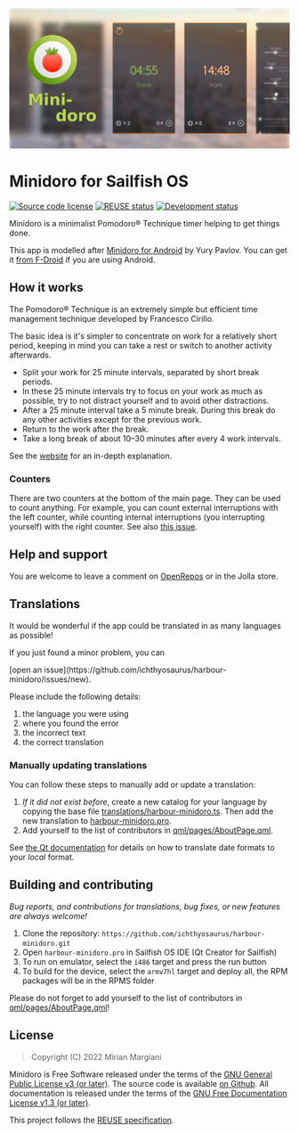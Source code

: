 <!--
SPDX-FileCopyrightText: 2022 Mirian Margiani
SPDX-License-Identifier: GFDL-1.3-or-later
-->

![Minidoro banner](icon-src/banner.png)

# Minidoro for Sailfish OS

<!-- [![Translations](https://hosted.weblate.org/widgets/harbour-minidoro/-/translations/svg-badge.svg)](https://hosted.weblate.org/projects/harbour-minidoro/translations/) -->
[![Source code license](https://img.shields.io/badge/source_code-GPL--3.0--or--later-yellowdarkgreen)](https://github.com/ichthyosaurus/harbour-minidoro/tree/main/LICENSES)
[![REUSE status](https://api.reuse.software/badge/github.com/ichthyosaurus/harbour-minidoro)](https://api.reuse.software/info/github.com/ichthyosaurus/harbour-minidoro)
[![Development status](https://img.shields.io/badge/development-active-blue)](https://github.com/ichthyosaurus/harbour-minidoro)
<!-- [![Liberapay donations](https://img.shields.io/liberapay/receives/ichthyosaurus)](https://liberapay.com/ichthyosaurus) -->

Minidoro is a minimalist Pomodoro® Technique timer helping to get things done.

This app is modelled after [Minidoro for Android](https://github.com/ympavlov/minidoro)
by Yury Pavlov. You can get it [from F-Droid](https://f-droid.org/en/packages/com.github.ympavlov.minidoro/)
if you are using Android.

## How it works

The Pomodoro® Technique is an extremely simple but efficient time management
technique developed by Francesco Cirillo.

The basic idea is it's simpler to concentrate on work for a relatively short
period, keeping in mind you can take a rest or switch to another activity
afterwards.

- Split your work for 25 minute intervals, separated by short break periods.
- In these 25 minute intervals try to focus on your work as much as possible,
  try to not distract yourself and to avoid other distractions.
- After a 25 minute interval take a 5 minute break. During this break do any
  other activities except for the previous work.
- Return to the work after the break.
- Take a long break of about 10–30 minutes after every 4 work intervals.

See the [website](https://francescocirillo.com/pages/pomodoro-technique) for an
in-depth explanation.

### Counters

There are two counters at the bottom of the main page. They can be used to count
anything. For example, you can count external interruptions with the left
counter, while counting internal interruptions (you interrupting yourself) with
the right counter. See also
[this issue](https://github.com/ympavlov/minidoro/issues/4#issuecomment-1032949886).

## Help and support

You are welcome to leave a comment on
[OpenRepos](https://openrepos.net/content/ichthyosaurus/minidoro) or
in the Jolla store.

## Translations

It would be wonderful if the app could be translated in as many languages as possible!

If you just found a minor problem, you can
<!--[leave a comment in the forum](https://forum.sailfishos.org/t/minidoro-support-and-feedback-thread/4566)
or--> [open an issue](https://github.com/ichthyosaurus/harbour-minidoro/issues/new).

Please include the following details:

1. the language you were using
2. where you found the error
3. the incorrect text
4. the correct translation

### Manually updating translations

You can follow these steps to manually add or update a translation:

1. *If it did not exist before*, create a new catalog for your language by copying the
   base file [translations/harbour-minidoro.ts](translations/harbour-minidoro.ts).
   Then add the new translation to [harbour-minidoro.pro](harbour-minidoro.pro).
2. Add yourself to the list of contributors in [qml/pages/AboutPage.qml](qml/pages/AboutPage.qml).

See [the Qt documentation](https://doc.qt.io/qt-5/qml-qtqml-date.html#details) for
details on how to translate date formats to your *local* format.

## Building and contributing

*Bug reports, and contributions for translations, bug fixes, or new features are always welcome!*

1. Clone the repository: `https://github.com/ichthyosaurus/harbour-minidoro.git`
2. Open `harbour-minidoro.pro` in Sailfish OS IDE (Qt Creator for Sailfish)
3. To run on emulator, select the `i486` target and press the run button
4. To build for the device, select the `armv7hl` target and deploy all,
   the RPM packages will be in the RPMS folder

Please do not forget to add yourself to the list of contributors in
[qml/pages/AboutPage.qml](qml/pages/AboutPage.qml)!

## License

> Copyright (C) 2022  Mirian Margiani

Minidoro is Free Software released under the terms of the
[GNU General Public License v3 (or later)](https://spdx.org/licenses/GPL-3.0-or-later.html).
The source code is available [on Github](https://github.com/ichthyosaurus/harbour-minidoro).
All documentation is released under the terms of the
[GNU Free Documentation License v1.3 (or later)](https://spdx.org/licenses/GFDL-1.3-or-later.html).

This project follows the [REUSE specification](https://api.reuse.software/info/github.com/ichthyosaurus/harbour-minidoro).
